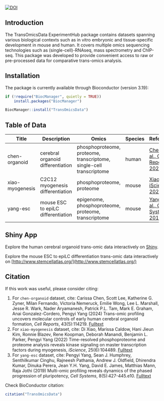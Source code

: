 [![DOI](https://zenodo.org/badge/724362799.svg)](https://zenodo.org/doi/10.5281/zenodo.11044448)

## Introduction
The TransOmicsData ExperimentHub package contains datasets spanning various biological contexts such as in vitro embryonic and tissue-specific development in mouse and human. It covers multiple omics sequencing technologies such as (single-cell)-RNAseq, mass spectrometry and ChIP-seq. This package was developed to provide convenient access to raw or pre-processed data for comparative trans-omics analysis.

## Installation
The package is currently available through Bioconductor (version 3.19):

``` r
if (!require("BiocManager", quietly = TRUE))
    install.packages("BiocManager")

BiocManager::install("TransOmicsData")
```

## Table of Data

| Title | Description | Omics | Species | Reference |
| ----- | ----------- | ----- | ------- | --------- |
| chen-organoid | cerebral organoid differentiation | phosphoproteome, proteome, transcriptome, single-cell transcriptome | human | [Chen et al., Cell Reports, 2024](https://doi.org/10.1016/j.celrep.2024.114219)
| xiao-myogenesis | C2C12 myogenesis differentiation | phosphoproteome, proteome | mouse | [Xiao et al., iScience, 2022](https://doi.org/10.1016/j.isci.2022.104489)
| yang-esc | mouse ESC to epiLC differentiation | epigenome, phosphoproteome, proteome, transcriptome | mouse | [Yang et al., Cell Systems, 2019](https://doi.org/10.1016/j.cels.2019.03.012)

## Shiny App

Explore the human cerebral organoid trans-omic data interactively on [Shiny](http://shiny.maths.usyd.edu.au/hCOmultiome/).

Explore the mouse ESC to epiLC differentiation trans-omic data interactively on [http://www.stemcellatlas.org/](http://www.stemcellatlas.org/)

## Citation
If this work was useful, please consider citing:

1. For `chen-organoid` dataset, cite: Carissa Chen, Scott Lee, Katherine G. Zyner, Milan Fernando, Victoria Nemeruck, Emilie Wong, Lee L. Marshall, Jesse R. Wark, Nader Aryamanesh, Patrick P.L. Tam, Mark E. Graham, Anai Gonzalez-Cordero, Pengyi Yang (2024) Trans-omic profiling uncovers molecular controls of early human cerebral organoid formation, *Cell Reports*, 43(5):114219. [Fulltext](https://doi.org/10.1016/j.celrep.2024.114219)
2. For `xiao-myogenesis` dataset, cite: Di Xiao, Marissa Caldow, Hani Jieun Kim, Ronnie Blazev, Rene Koopman, Deborah Manandi, Benjamin L. Parker, Pengyi Yang (2022) Time-resolved phosphoproteome and proteome analysis reveals kinase signaling on master transcription factors during myogenesis, *iScience*, 25(6):104489. [Fulltext](https://doi.org/10.1016/j.isci.2022.104489)
3. For `yang-esc` dataset, cite: Pengyi Yang, Sean J. Humphrey, Senthilkumar Cinghu, Rajneesh Pathania, Andrew J. Oldfield, Dhirendra Kumar, Dinuka Perera, Jean Y.H. Yang, David E. James, Matthias Mann, Raja Jothi (2019) Multi-omic profiling reveals dynamics of the phased progression of pluripotency, *Cell Systems*, 8(5):427-445.e10. [Fulltext](https://www.sciencedirect.com/science/article/pii/S2405471219301152)

Check BioConductor citation:

```r
citation("TransOmicsData")
```
